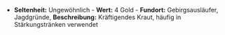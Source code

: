  - **Seltenheit:** Ungewöhnlich - **Wert:** 4 Gold - **Fundort:** Gebirgsausläufer, Jagdgründe, **Beschreibung:** Kräftigendes Kraut, häufig in Stärkungstränken verwendet